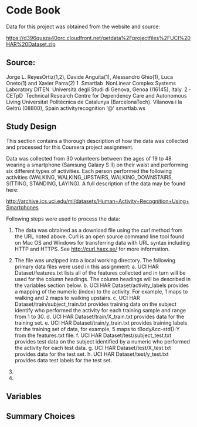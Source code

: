 # Code Book

Data for this project was obtained from the website and source:

https://d396qusza40orc.cloudfront.net/getdata%2Fprojectfiles%2FUCI%20HAR%20Dataset.zip

## Source: 

Jorge L. Reyes­Ortiz(1,2), Davide Anguita(1), Alessandro Ghio(1), Luca Oneto(1) and Xavier Parra(2) 1 ­ Smartlab ­ Non­Linear Complex Systems Laboratory DITEN ­ Università degli Studi di Genova, Genoa (I­16145), Italy. 2 ­ CETpD ­ Technical Research Centre for Dependency Care and Autonomous Living 
Universitat Politècnica de Catalunya (BarcelonaTech). Vilanova i la Geltrú (08800), Spain activityrecognition '@' smartlab.ws 


## Study Design

This section contains a thorough description of how the data was collected and processed for this Coursera project assignment.

Data was collected from 30 volunteers between the ages of 19 to 48 wearing a smartphone (Samsung Galaxy S II) on their waist and performing six different types of  activities. Each person performed the following activities (WALKING, WALKING_UPSTAIRS, WALKING_DOWNSTAIRS, SITTING, STANDING, LAYING). A full description of the data may be found here:

http://archive.ics.uci.edu/ml/datasets/Human+Activity+Recognition+Using+Smartphones 

Following steps were used to process the data: 

1. The data was obtained as a download file using the curl method from the URL noted above. Curl is an open source command line tool found on Mac OS and Windows for transferring data with URL syntax including HTTP and HTTPS. See http://curl.haxx.se/ for more information. 
2. The file was unzipped into a local working directory. The following primary data files were used in this assignment:
a.	UCI HAR Dataset/features.txt lists all of the features collected and in turn will be used for the column headings. The column headings will be described in the variables section below. 
b.	UCI HAR Dataset/activity_labels provides a mapping of the numeric (index) to the activity. For example, 1 maps to walking and 2 maps to walking upstairs.
c.  UCI HAR Dataset/train/subject_train.txt provides training data on the subject identify who performed the activity for each training sample and range from 1 to 30.
d.  UCI HAR Dataset/train/X_train.txt provides data for the training set.
e.  UCI HAR Dataset/train/y_train.txt provides training labels for the training set of data, for example, 5 maps to tBodyAcc-std()-Y from the features.txt file.
f.  UCI HAR Dataset/test/subject_test.txt provides test data on the subject identified by a numeric who performed the activity for each test data.
g.  UCI HAR Dataset/test/X_test.txt provides data for the test set.
h.  UCI HAR Dataset/test/y_test.txt provides data test labels for the test set. 
3. 

3.	


## Variables

## Summary Choices
